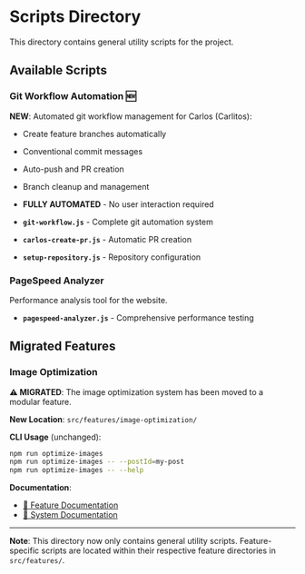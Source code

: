 # Scripts Directory

This directory contains general utility scripts for the project.

## Available Scripts

### Git Workflow Automation 🆕
**NEW**: Automated git workflow management for Carlos (Carlitos):
- Create feature branches automatically
- Conventional commit messages
- Auto-push and PR creation
- Branch cleanup and management
- **FULLY AUTOMATED** - No user interaction required

- **`git-workflow.js`** - Complete git automation system
- **`carlos-create-pr.js`** - Automatic PR creation
- **`setup-repository.js`** - Repository configuration

### PageSpeed Analyzer
Performance analysis tool for the website.

- **`pagespeed-analyzer.js`** - Comprehensive performance testing

## Migrated Features

### Image Optimization
**⚠️ MIGRATED**: The image optimization system has been moved to a modular feature.

**New Location**: `src/features/image-optimization/`

**CLI Usage** (unchanged):
```bash
npm run optimize-images
npm run optimize-images -- --postId=my-post
npm run optimize-images -- --help
```

**Documentation**:
- [📖 Feature Documentation](../src/features/image-optimization/README.md)
- [📖 System Documentation](../docs/image-optimization.md)

---

**Note**: This directory now only contains general utility scripts. Feature-specific scripts are located within their respective feature directories in `src/features/`.


